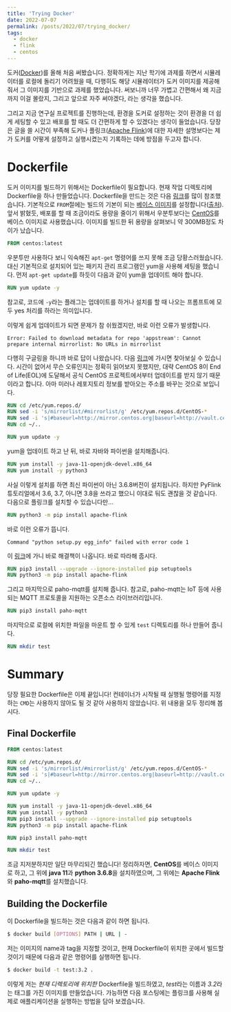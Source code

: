 ```yaml
---
title: 'Trying Docker'
date: 2022-07-07
permalink: /posts/2022/07/trying_docker/
tags:
  - docker
  - flink
  - centos
---
```


도커([Docker](https://www.docker.com/))를 올해 처음 써봤습니다. 
정확하게는 지난 학기에 과제를 하면서 시뮬레이터를 로컬에 돌리기 어려웠을 때, 다행히도 해당 시뮬레이터가 도커 이미지를 제공해줘서 그 이미지를 기반으로 과제를 했었습니다. 
써보니까 너무 가볍고 간편해서 왜 지금까지 이걸 몰랐지, 그리고 앞으로 자주 써야겠다, 라는 생각을 했습니다. 

그리고 지금 연구실 프로젝트를 진행하는데, 환경을 도커로 설정하는 것이 환경을 더 쉽게 세팅할 수 있고 배포를 할 때도 더 간편하게 할 수 있겠다는 생각이 들었습니다. 
당장은 글을 쓸 시간이 부족해 도커나 플링크([Apache Flink](https://flink.apache.org/))에 대한 자세한 설명보다는 제가 도커를 어떻게 설정하고 실행시켰는지 기록하는 데에 방점을 두고자 합니다. 

# Dockerfile

도커 이미지를 빌드하기 위해서는 Dockerfile이 필요합니다. 
현재 작업 디렉토리에 Dockerfile을 하나 만들었습니다. 
Dockerfile을 만드는 것은 다음 [링크](https://blog.d0ngd0nge.xyz/docker-dockerfile-write/)를 많이 참조했습니다. 
기본적으로 `FROM`절에는 빌드의 기본이 되는 [베이스 이미지](https://docs.docker.com/glossary/#base-image)를 설정합니다([출처](https://docs.docker.com/engine/reference/builder/#from)). 
앞서 밝혔듯, 배포를 할 때 조금이라도 용량을 줄이기 위해서 우분투보다는 [CentOS](https://www.centos.org/)를 베이스 이미지로 사용했습니다. 
이미지를 빌드한 뒤 용량을 살펴보니 약 300MB정도 차이가 났습니다. 

```dockerfile
FROM centos:latest
```

우분투만 사용하다 보니 익숙해진 `apt-get` 명령어를 쓰지 못해 조금 당황스러웠습니다. 
대신 기본적으로 설치되어 있는 패키지 관리 프로그램인 yum을 사용해 세팅을 했습니다. 
먼저 `apt-get update`를 하듯이 다음과 같이 yum을 업데이트 해야 합니다.

```dockerfile
RUN yum update -y
```

참고로, 코드에 `-y`라는 플래그는 업데이트를 하거나 설치를 할 때 나오는 프롬프트에 모두 yes 처리를 하라는 의미입니다. 

이렇게 쉽게 업데이트가 되면 문제가 참 쉬웠겠지만, 바로 이런 오류가 발생합니다. 

```
Error: Failed to download metadata for repo 'appstream': Cannot prepare internal mirrorlist: No URLs in mirrorlist
```

다행히 구글링을 하니까 바로 답이 나왔습니다. 다음 [링크](https://www.cyberithub.com/solved-failed-to-download-metadata-for-repo-appstream/)에 가시면 찾아보실 수 있습니다. 
시간이 없어서 무슨 오류인지는 정확히 읽어보지 못했지만, 대략 CentOS 8이 End of Life(EOL)에 도달해서 공식 CentOS 프로젝트에서부터 업데이트를 받지 않기 때문이라고 합니다. 
아마 미러나 레포지토리 정보를 받아오는 주소를 바꾸는 것으로 보입니다. 

```dockerfile
RUN cd /etc/yum.repos.d/
RUN sed -i 's/mirrorlist/#mirrorlist/g' /etc/yum.repos.d/CentOS-*
RUN sed -i 's|#baseurl=http://mirror.centos.org|baseurl=http://vault.centos.org|g' /etc/yum.repos.d/CentOS-*
RUN cd ~/..

RUN yum update -y
```

yum을 업데이트 하고 난 뒤, 바로 자바와 파이썬을 설치해줍니다. 

```dockerfile
RUN yum install -y java-11-openjdk-devel.x86_64
RUN yum install -y python3
```

사실 이렇게 설치를 하면 최신 파이썬이 아닌 3.6.8버전이 설치됩니다. 
하지만 PyFlink 튜토리얼에서 3.6, 3.7, 아니면 3.8을 쓰라고 했으니 이대로 둬도 괜찮을 것 같습니다. 
다음으로 플링크를 설치할 수 있습니다만...

```dockerfile
RUN python3 -m pip install apache-flink
```

바로 이런 오류가 뜹니다. 

```
Command "python setup.py egg_info" failed with error code 1
```

이 [링크](https://musclebear.tistory.com/131)에 가니 바로 해결책이 나옵니다. 
바로 따라해 줍시다. 

```dockerfile
RUN pip3 install --upgrade --ignore-installed pip setuptools
RUN python3 -m pip install apache-flink
```

그리고 마지막으로 paho-mqtt를 설치해 줍니다. 
참고로, paho-mqtt는 IoT 등에 사용되는 MQTT 프로토콜을 지원하는 오픈소스 라이브러리입니다. 

```dockerfile
RUN pip3 install paho-mqtt
```

마지막으로 로컬에 위치한 파일을 마운트 할 수 있게 `test` 디렉토리를 하나 만들어 줍니다. 

```dockerfile
RUN mkdir test
```

# Summary

당장 필요한 Dockerfile은 이제 끝입니다!
컨테이너가 시작될 때 실행될 명령어를 지정하는 `CMD`는 사용하지 않아도 될 것 같아 사용하지 않았습니다. 
위 내용을 모두 정리해 봅시다. 

## Final Dockerfile

```dockerfile
FROM centos:latest

RUN cd /etc/yum.repos.d/
RUN sed -i 's/mirrorlist/#mirrorlist/g' /etc/yum.repos.d/CentOS-*
RUN sed -i 's|#baseurl=http://mirror.centos.org|baseurl=http://vault.centos.org|g' /etc/yum.repos.d/CentOS-*
RUN cd ~/..

RUN yum update -y

RUN yum install -y java-11-openjdk-devel.x86_64
RUN yum install -y python3
RUN pip3 install --upgrade --ignore-installed pip setuptools
RUN python3 -m pip install apache-flink

RUN pip3 install paho-mqtt

RUN mkdir test
```

조금 지저분하지만 일단 마무리되긴 했습니다!
정리하자면, **CentOS**를 베이스 이미지로 하고, 그 위에 **java 11**과 **python 3.6.8**을 설치하였으며, 그 위에는 **Apache Flink**와 **paho-mqtt**를 설치했습니다. 

## Building the Dockerfile

이 Dockerfile을 빌드하는 것은 다음과 같이 하면 됩니다. 

```bash
$ docker build [OPTIONS] PATH | URL | -
```

저는 이미지의 name과 tag을 지정할 것이고, 현재 Dockerfile이 위치한 곳에서 빌드할 것이기 때문에 다음과 같은 명령어를 실행하면 됩니다. 

```bash
$ docker build -t test:3.2 .
```

이렇게 저는 *현재 디렉토리에 위치한* Dockerfile을 빌드하였고, *test*라는 이름과 *3.2*라는 태그를 가진 이미지를 만들었습니다. 
가능하면 다음 포스팅에는 플링크를 사용해 실제로 애플리케이션을 실행하는 방법을 담아 보겠습니다. 